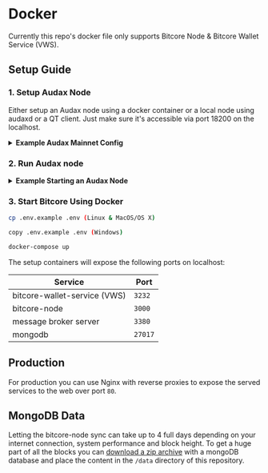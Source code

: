 # Docker
Currently this repo's docker file only supports Bitcore Node & Bitcore Wallet Service (VWS).

## Setup Guide

### 1. Setup Audax Node
Either setup an Audax node using a docker container or a local node using audaxd or a QT client. Just make sure it's accessible via port 18200 on the localhost.

<details>
<summary><b> Example Audax Mainnet Config </b></summary>

```sh
listen=1
server=1

rpcuser=RPCUSER
rpcpassword=RPCPASS
```

</details>

### 2. Run Audax node
<details>
<summary><b>Example Starting an Audax Node</b></summary>
  
```
# Path to your audax application and path to the config above
/Applications/Audax-Qt.app/Contents/MacOS/Audax-Qt -datadir=/Users/username/blockchains/audax-core/networks/mainnet/
```

</details>

### 3. Start Bitcore Using Docker

```sh
cp .env.example .env (Linux & MacOS/OS X)

copy .env.example .env (Windows)

docker-compose up
```

The setup containers will expose the following ports on localhost:

| Service                      | Port    |
|------------------------------|---------|
| bitcore-wallet-service (VWS) | `3232`  |
| bitcore-node                 | `3000`  |
| message broker server        | `3380`  |
| mongodb                      | `27017` |

## Production
For production you can use Nginx with reverse proxies to expose the served services to the web over port `80`.

## MongoDB Data
Letting the bitcore-node sync can take up to 4 full days depending on your internet connection, system performance and block height. To get a huge part of all the blocks you can [download a zip archive](http://staging.swenvanzanten.com/bitcore-database-latest.zip) with a mongoDB database and place the content in the `/data` directory of this repository.
